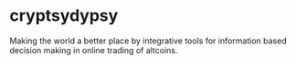 cryptsydypsy
============

Making the world a better place by integrative tools for information based decision making in online trading of altcoins.
